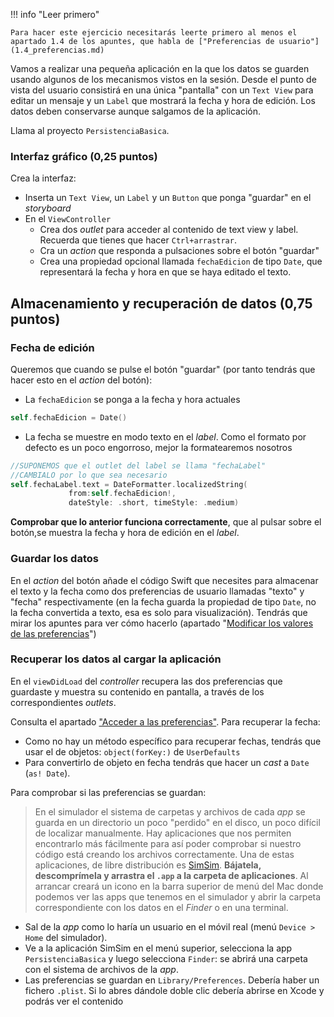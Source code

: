 
!!! info "Leer primero"

    Para hacer este ejercicio necesitarás leerte primero al menos el apartado 1.4 de los apuntes, que habla de ["Preferencias de usuario"](1.4_preferencias.md)

Vamos a realizar una pequeña aplicación en la que los datos se guarden usando algunos de los mecanismos vistos en la sesión. Desde el punto de vista del usuario consistirá en una única "pantalla" con un `Text View` para editar un mensaje y un `Label` que mostrará la fecha y hora de edición. Los datos deben conservarse aunque salgamos de la aplicación.

Llama al proyecto `PersistenciaBasica`.

### Interfaz gráfico (0,25 puntos)

Crea la interfaz:

- Inserta un `Text View`, un `Label` y un `Button` que ponga "guardar" en el *storyboard*
- En el `ViewController`
	+ Crea dos *outlet* para acceder al contenido de text view y label. Recuerda que tienes que hacer `Ctrl+arrastrar`.
  + Cra un _action_ que responda a pulsaciones sobre el botón "guardar"  
  + Crea una propiedad opcional llamada `fechaEdicion` de tipo `Date`, que representará la fecha y hora en que se haya editado el texto. 

## Almacenamiento y recuperación de datos (0,75 puntos)

### Fecha de edición

Queremos que cuando se pulse el botón "guardar" (por tanto tendrás que hacer esto en el *action* del botón):

  - La `fechaEdicion` se ponga a la fecha y hora actuales
  
  ```swift
  self.fechaEdicion = Date()
  ```

  - La fecha se muestre en modo texto en el _label_. Como el formato por defecto es un poco engorroso, mejor la formatearemos nosotros

```swift
//SUPONEMOS que el outlet del label se llama "fechaLabel"
//CAMBIALO por lo que sea necesario
self.fechaLabel.text = DateFormatter.localizedString(
             from:self.fechaEdicion!, 
             dateStyle: .short, timeStyle: .medium)
```

**Comprobar que lo anterior funciona correctamente**, que al pulsar sobre el botón,se muestra la fecha y hora de edición en el *label*.

### Guardar los datos

En el _action_ del botón añade el código Swift que necesites para almacenar el texto y la fecha como  dos preferencias de usuario llamadas "texto" y "fecha" respectivamente (en la fecha guarda la propiedad de tipo `Date`, no la fecha convertida a texto, esa es solo para visualización). Tendrás que mirar los apuntes para ver cómo hacerlo (apartado "[Modificar los valores de las preferencias](../1.4_preferencias#modificar_prefs)")

### Recuperar los datos al cargar la aplicación

En el `viewDidLoad` del _controller_ recupera las dos preferencias que guardaste y muestra su contenido en pantalla, a través de los correspondientes *outlets*.

Consulta el apartado ["Acceder a las preferencias"](../1.4_preferencias#acceso_prefs). Para recuperar la fecha:
  
  - Como no hay un método específico para recuperar fechas, tendrás que usar el de objetos: `object(forKey:)` de `UserDefaults` 
  - Para convertirlo de objeto en fecha tendrás que hacer un _cast_ a `Date` (`as! Date`).

Para comprobar si las preferencias se guardan:

> En el simulador el sistema de carpetas y archivos de cada *app* se guarda en un directorio un poco "perdido" en el disco, un poco difícil de localizar manualmente. 
> Hay aplicaciones que nos permiten encontrarlo más fácilmente para así poder comprobar si nuestro código está creando los archivos correctamente. Una de estas aplicaciones, de libre distribución es [SimSim](https://github.com/dsmelov/simsim/blob/master/Release/SimSim_latest.zip?raw=true). **Bájatela, descomprímela y arrastra el `.app` a la carpeta de aplicaciones**. Al arrancar creará un icono en la barra superior de menú del Mac donde podemos ver las apps que tenemos en el simulador y abrir la carpeta correspondiente con los datos en el *Finder* o en una terminal.


-  Sal de la _app_ como lo haría un usuario en el móvil real (menú `Device > Home` del simulador). 
-  Ve a la aplicación SimSim en el menú superior, selecciona la app `PersistenciaBasica` y luego selecciona `Finder`: se abrirá una carpeta con el sistema de archivos de la *app*. 
-  Las preferencias se guardan en `Library/Preferences`. Debería haber un fichero `.plist`. Si lo abres dándole doble clic debería abrirse en Xcode y podrás ver el contenido

